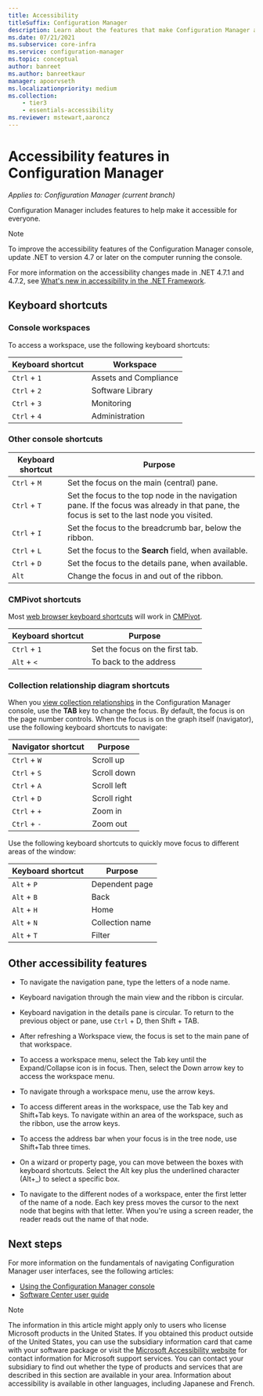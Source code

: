 ```yaml
---
title: Accessibility
titleSuffix: Configuration Manager
description: Learn about the features that make Configuration Manager accessible for everyone.
ms.date: 07/21/2021
ms.subservice: core-infra
ms.service: configuration-manager
ms.topic: conceptual
author: banreet
ms.author: banreetkaur
manager: apoorvseth
ms.localizationpriority: medium
ms.collection: 
    - tier3
    - essentials-accessibility
ms.reviewer: mstewart,aaroncz 
---
```


# Accessibility features in Configuration Manager

*Applies to: Configuration Manager (current branch)*

Configuration Manager includes features to help make it accessible for everyone.

> [!NOTE]
> To improve the accessibility features of the Configuration Manager console, update .NET to version 4.7 or later on the computer running the console. <!-- SCCMDocs-pr issue #3228 -->
>
> For more information on the accessibility changes made in .NET 4.7.1 and 4.7.2, see [What's new in accessibility in the .NET Framework](/dotnet/framework/whats-new/whats-new-in-accessibility).

## Keyboard shortcuts

### Console workspaces

To access a workspace, use the following keyboard shortcuts:

|Keyboard shortcut| Workspace|
|--------|--------|
|`Ctrl` + `1`| Assets and Compliance|
|`Ctrl` + `2`|  Software Library|
|`Ctrl` + `3`|  Monitoring|
|`Ctrl` + `4`|  Administration|

### Other console shortcuts

|Keyboard shortcut|  Purpose|
|--------|--------|
|`Ctrl` + `M`|Set the focus on the main (central) pane.|
|`Ctrl` + `T`|Set the focus to the top node in the navigation pane. If the focus was already in that pane, the focus is set to the last node you visited.|
|`Ctrl` + `I`|Set the focus to the breadcrumb bar, below the ribbon.|
|`Ctrl` + `L`|Set the focus to the **Search** field, when available.|
|`Ctrl` + `D`|Set the focus to the details pane, when available.|
|`Alt`       |Change the focus in and out of the ribbon.|

### <a name="bkmk_cmpshortcuts"></a> CMPivot shortcuts

Most [web browser keyboard shortcuts](https://support.microsoft.com/topic/internet-explorer-ease-of-access-options-037270c1-db10-7ca8-ccba-ebd83ea6ace9) will work in [CMPivot](../servers/manage/cmpivot-overview.md).

|Keyboard shortcut|Purpose|
|--------|--------|
|`Ctrl` + `1`|Set the focus on the first tab.|
|`Alt` + `<`|To back to the address|

### Collection relationship diagram shortcuts

<!--8543508-->
When you [view collection relationships](../clients/manage/collections/view-relationships.md) in the Configuration Manager console, use the **TAB** key to change the focus. By default, the focus is on the page number controls. When the focus is on the graph itself (navigator), use the following keyboard shortcuts to navigate:

|Navigator shortcut|Purpose|
|--------|--------|
|`Ctrl` + `W`|Scroll up|
|`Ctrl` + `S`|Scroll down|
|`Ctrl` + `A`|Scroll left|
|`Ctrl` + `D`|Scroll right|
|`Ctrl` + `+`|Zoom in|
|`Ctrl` + `-`|Zoom out|

Use the following keyboard shortcuts to quickly move focus to different areas of the window:

|Keyboard shortcut|Purpose|
|--------|--------|
|`Alt` + `P` | Dependent page |
|`Alt` + `B` | Back |
|`Alt` + `H` | Home |
|`Alt` + `N` | Collection name |
|`Alt` + `T` | Filter |

## Other accessibility features

- To navigate the navigation pane, type the letters of a node name.

- Keyboard navigation through the main view and the ribbon is circular.

- Keyboard navigation in the details pane is circular. To return to the previous object or pane, use `Ctrl` + D, then Shift + TAB.

- After refreshing a Workspace view, the focus is set to the main pane of that workspace.

- To access a workspace menu, select the Tab key until the Expand/Collapse icon is in focus. Then, select the Down arrow key to access the workspace menu.

- To navigate through a workspace menu, use the arrow keys.

- To access different areas in the workspace, use the Tab key and Shift+Tab keys. To navigate within an area of the workspace, such as the ribbon, use the arrow keys.

- To access the address bar when your focus is in the tree node, use Shift+Tab three times.

- On a wizard or property page, you can move between the boxes with keyboard shortcuts. Select the Alt key plus the underlined character (Alt+_) to select a specific box.

- To navigate to the different nodes of a workspace, enter the first letter of the name of a node. Each key press moves the cursor to the next node that begins with that letter. When you're using a screen reader, the reader reads out the name of that node.

## Next steps

For more information on the fundamentals of navigating Configuration Manager user interfaces, see the following articles:

- [Using the Configuration Manager console](../servers/manage/admin-console.md)
- [Software Center user guide](software-center.md)

> [!NOTE]
> The information in this article might apply only to users who license Microsoft products in the United States. If you obtained this product outside of the United States, you can use the subsidiary information card that came with your software package or visit the [Microsoft Accessibility website](https://www.microsoft.com/accessibility/) for contact information for Microsoft support services. You can contact your subsidiary to find out whether the type of products and services that are described in this section are available in your area. Information about accessibility is available in other languages, including Japanese and French.
